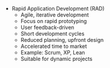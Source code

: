 - Rapid Application Development (RAD)
  - Agile, iterative development
  - Focus on rapid prototyping
  - User feedback-driven
  - Short development cycles
  - Reduced planning, upfront design
  - Accelerated time to market
  - Example: Scrum, XP, Lean
  - Suitable for dynamic projects
